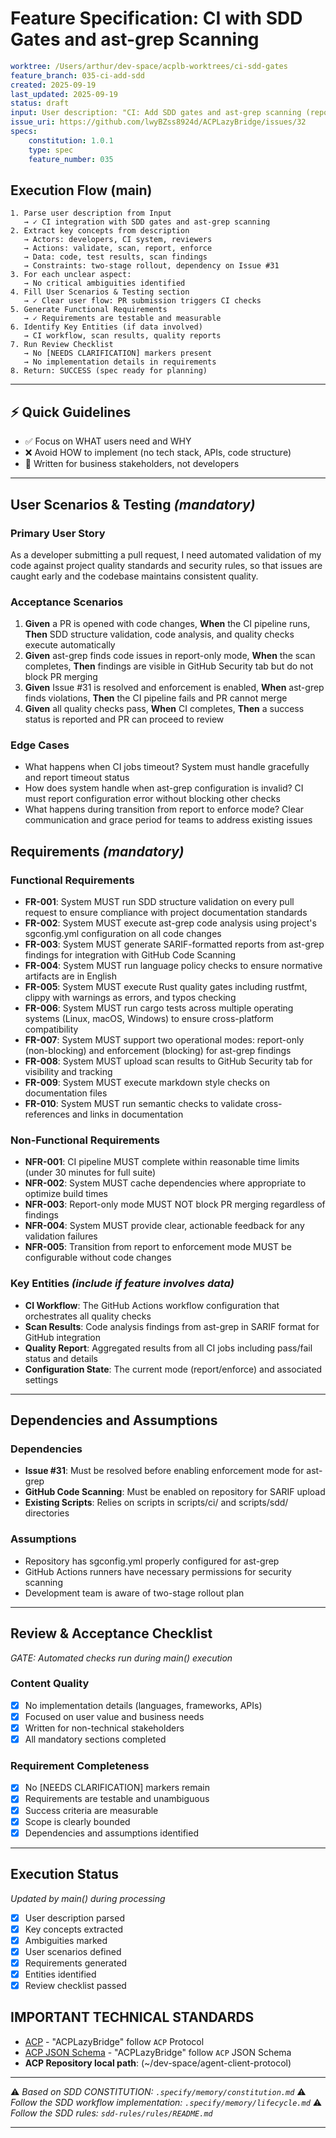 # Feature Specification: CI with SDD Gates and ast-grep Scanning

```yaml
worktree: /Users/arthur/dev-space/acplb-worktrees/ci-sdd-gates
feature_branch: 035-ci-add-sdd
created: 2025-09-19
last_updated: 2025-09-19
status: draft
input: User description: "CI: Add SDD gates and ast-grep scanning (report→enforce) - Integrate SDD quality gates and ast-grep into CI. This is complementary to Issue #31 and will start in report-only mode, then flip to gating after #31 lands."
issue_uri: https://github.com/lwyBZss8924d/ACPLazyBridge/issues/32
specs:
    constitution: 1.0.1
    type: spec
    feature_number: 035
```

## Execution Flow (main)

```text
1. Parse user description from Input
   → ✓ CI integration with SDD gates and ast-grep scanning
2. Extract key concepts from description
   → Actors: developers, CI system, reviewers
   → Actions: validate, scan, report, enforce
   → Data: code, test results, scan findings
   → Constraints: two-stage rollout, dependency on Issue #31
3. For each unclear aspect:
   → No critical ambiguities identified
4. Fill User Scenarios & Testing section
   → ✓ Clear user flow: PR submission triggers CI checks
5. Generate Functional Requirements
   → ✓ Requirements are testable and measurable
6. Identify Key Entities (if data involved)
   → CI workflow, scan results, quality reports
7. Run Review Checklist
   → No [NEEDS CLARIFICATION] markers present
   → No implementation details in requirements
8. Return: SUCCESS (spec ready for planning)
```

---

## ⚡ Quick Guidelines

- ✅ Focus on WHAT users need and WHY
- ❌ Avoid HOW to implement (no tech stack, APIs, code structure)
- 👥 Written for business stakeholders, not developers

---

## User Scenarios & Testing _(mandatory)_

### Primary User Story

As a developer submitting a pull request, I need automated validation of my code against project quality standards and security rules, so that issues are caught early and the codebase maintains consistent quality.

### Acceptance Scenarios

1. **Given** a PR is opened with code changes, **When** the CI pipeline runs, **Then** SDD structure validation, code analysis, and quality checks execute automatically
2. **Given** ast-grep finds code issues in report-only mode, **When** the scan completes, **Then** findings are visible in GitHub Security tab but do not block PR merging
3. **Given** Issue #31 is resolved and enforcement is enabled, **When** ast-grep finds violations, **Then** the CI pipeline fails and PR cannot merge
4. **Given** all quality checks pass, **When** CI completes, **Then** a success status is reported and PR can proceed to review

### Edge Cases

- What happens when CI jobs timeout? System must handle gracefully and report timeout status
- How does system handle when ast-grep configuration is invalid? CI must report configuration error without blocking other checks
- What happens during transition from report to enforce mode? Clear communication and grace period for teams to address existing issues

## Requirements _(mandatory)_

### Functional Requirements

- **FR-001**: System MUST run SDD structure validation on every pull request to ensure compliance with project documentation standards
- **FR-002**: System MUST execute ast-grep code analysis using project's sgconfig.yml configuration on all code changes
- **FR-003**: System MUST generate SARIF-formatted reports from ast-grep findings for integration with GitHub Code Scanning
- **FR-004**: System MUST run language policy checks to ensure normative artifacts are in English
- **FR-005**: System MUST execute Rust quality gates including rustfmt, clippy with warnings as errors, and typos checking
- **FR-006**: System MUST run cargo tests across multiple operating systems (Linux, macOS, Windows) to ensure cross-platform compatibility
- **FR-007**: System MUST support two operational modes: report-only (non-blocking) and enforcement (blocking) for ast-grep findings
- **FR-008**: System MUST upload scan results to GitHub Security tab for visibility and tracking
- **FR-009**: System MUST execute markdown style checks on documentation files
- **FR-010**: System MUST run semantic checks to validate cross-references and links in documentation

### Non-Functional Requirements

- **NFR-001**: CI pipeline MUST complete within reasonable time limits (under 30 minutes for full suite)
- **NFR-002**: System MUST cache dependencies where appropriate to optimize build times
- **NFR-003**: Report-only mode MUST NOT block PR merging regardless of findings
- **NFR-004**: System MUST provide clear, actionable feedback for any validation failures
- **NFR-005**: Transition from report to enforcement mode MUST be configurable without code changes

### Key Entities _(include if feature involves data)_

- **CI Workflow**: The GitHub Actions workflow configuration that orchestrates all quality checks
- **Scan Results**: Code analysis findings from ast-grep in SARIF format for GitHub integration
- **Quality Report**: Aggregated results from all CI jobs including pass/fail status and details
- **Configuration State**: The current mode (report/enforce) and associated settings

---

## Dependencies and Assumptions

### Dependencies

- **Issue #31**: Must be resolved before enabling enforcement mode for ast-grep
- **GitHub Code Scanning**: Must be enabled on repository for SARIF upload
- **Existing Scripts**: Relies on scripts in scripts/ci/ and scripts/sdd/ directories

### Assumptions

- Repository has sgconfig.yml properly configured for ast-grep
- GitHub Actions runners have necessary permissions for security scanning
- Development team is aware of two-stage rollout plan

---

## Review & Acceptance Checklist

_GATE: Automated checks run during main() execution_

### Content Quality

- [x] No implementation details (languages, frameworks, APIs)
- [x] Focused on user value and business needs
- [x] Written for non-technical stakeholders
- [x] All mandatory sections completed

### Requirement Completeness

- [x] No [NEEDS CLARIFICATION] markers remain
- [x] Requirements are testable and unambiguous
- [x] Success criteria are measurable
- [x] Scope is clearly bounded
- [x] Dependencies and assumptions identified

---

## Execution Status

_Updated by main() during processing_

- [x] User description parsed
- [x] Key concepts extracted
- [x] Ambiguities marked
- [x] User scenarios defined
- [x] Requirements generated
- [x] Entities identified
- [x] Review checklist passed

## IMPORTANT TECHNICAL STANDARDS

- [ACP](https://github.com/zed-industries/agent-client-protocol) - "ACPLazyBridge" follow `ACP` Protocol
- [ACP JSON Schema](https://github.com/zed-industries/agent-client-protocol/blob/main/schema/schema.json) - "ACPLazyBridge" follow `ACP` JSON Schema
- **ACP Repository local path**: (~/dev-space/agent-client-protocol)

---

⚠️ _Based on SDD CONSTITUTION: `.specify/memory/constitution.md`_
⚠️ _Follow the SDD workflow implementation: `.specify/memory/lifecycle.md`_
⚠️ _Follow the SDD rules: `sdd-rules/rules/README.md`_

---
